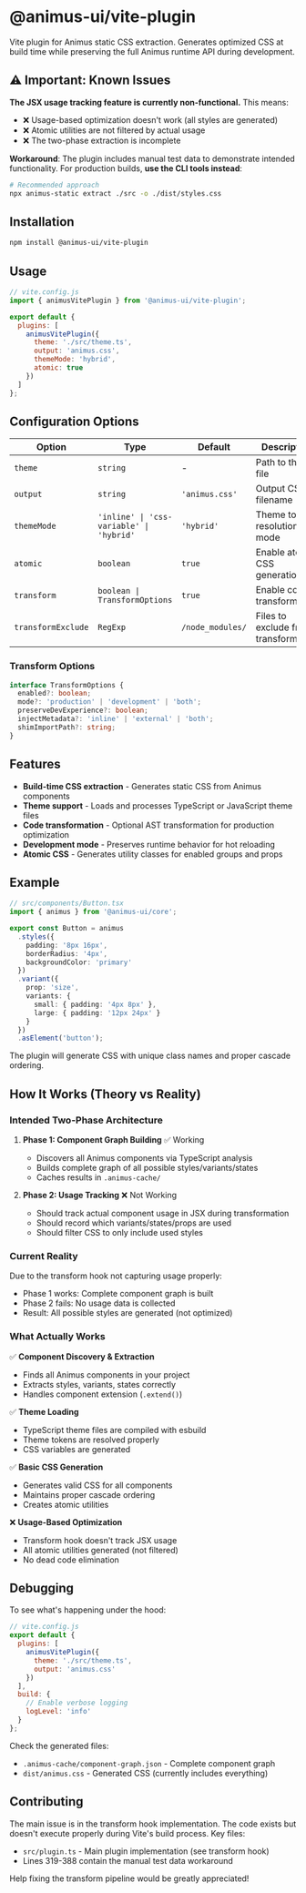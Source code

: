# @animus-ui/vite-plugin

Vite plugin for Animus static CSS extraction. Generates optimized CSS at build time while preserving the full Animus runtime API during development.

## ⚠️ Important: Known Issues

**The JSX usage tracking feature is currently non-functional.** This means:
- ❌ Usage-based optimization doesn't work (all styles are generated)
- ❌ Atomic utilities are not filtered by actual usage
- ❌ The two-phase extraction is incomplete

**Workaround**: The plugin includes manual test data to demonstrate intended functionality. For production builds, **use the CLI tools instead**:

```bash
# Recommended approach
npx animus-static extract ./src -o ./dist/styles.css
```

## Installation

```bash
npm install @animus-ui/vite-plugin
```

## Usage

```js
// vite.config.js
import { animusVitePlugin } from '@animus-ui/vite-plugin';

export default {
  plugins: [
    animusVitePlugin({
      theme: './src/theme.ts',
      output: 'animus.css',
      themeMode: 'hybrid',
      atomic: true
    })
  ]
};
```

## Configuration Options

| Option | Type | Default | Description |
|--------|------|---------|-------------|
| `theme` | `string` | - | Path to theme file |
| `output` | `string` | `'animus.css'` | Output CSS filename |
| `themeMode` | `'inline' \| 'css-variable' \| 'hybrid'` | `'hybrid'` | Theme token resolution mode |
| `atomic` | `boolean` | `true` | Enable atomic CSS generation |
| `transform` | `boolean \| TransformOptions` | `true` | Enable code transformation |
| `transformExclude` | `RegExp` | `/node_modules/` | Files to exclude from transformation |

### Transform Options

```typescript
interface TransformOptions {
  enabled?: boolean;
  mode?: 'production' | 'development' | 'both';
  preserveDevExperience?: boolean;
  injectMetadata?: 'inline' | 'external' | 'both';
  shimImportPath?: string;
}
```

## Features

- **Build-time CSS extraction** - Generates static CSS from Animus components
- **Theme support** - Loads and processes TypeScript or JavaScript theme files
- **Code transformation** - Optional AST transformation for production optimization
- **Development mode** - Preserves runtime behavior for hot reloading
- **Atomic CSS** - Generates utility classes for enabled groups and props

## Example

```typescript
// src/components/Button.tsx
import { animus } from '@animus-ui/core';

export const Button = animus
  .styles({
    padding: '8px 16px',
    borderRadius: '4px',
    backgroundColor: 'primary'
  })
  .variant({
    prop: 'size',
    variants: {
      small: { padding: '4px 8px' },
      large: { padding: '12px 24px' }
    }
  })
  .asElement('button');
```

The plugin will generate CSS with unique class names and proper cascade ordering.

## How It Works (Theory vs Reality)

### Intended Two-Phase Architecture

1. **Phase 1: Component Graph Building** ✅ Working
   - Discovers all Animus components via TypeScript analysis
   - Builds complete graph of all possible styles/variants/states
   - Caches results in `.animus-cache/`

2. **Phase 2: Usage Tracking** ❌ Not Working
   - Should track actual component usage in JSX during transformation
   - Should record which variants/states/props are used
   - Should filter CSS to only include used styles

### Current Reality

Due to the transform hook not capturing usage properly:
- Phase 1 works: Complete component graph is built
- Phase 2 fails: No usage data is collected
- Result: All possible styles are generated (not optimized)

### What Actually Works

✅ **Component Discovery & Extraction**
- Finds all Animus components in your project
- Extracts styles, variants, states correctly
- Handles component extension (`.extend()`)

✅ **Theme Loading**
- TypeScript theme files are compiled with esbuild
- Theme tokens are resolved properly
- CSS variables are generated

✅ **Basic CSS Generation**
- Generates valid CSS for all components
- Maintains proper cascade ordering
- Creates atomic utilities

❌ **Usage-Based Optimization**
- Transform hook doesn't track JSX usage
- All atomic utilities generated (not filtered)
- No dead code elimination

## Debugging

To see what's happening under the hood:

```js
// vite.config.js
export default {
  plugins: [
    animusVitePlugin({
      theme: './src/theme.ts',
      output: 'animus.css'
    })
  ],
  build: {
    // Enable verbose logging
    logLevel: 'info'
  }
};
```

Check the generated files:
- `.animus-cache/component-graph.json` - Complete component graph
- `dist/animus.css` - Generated CSS (currently includes everything)

## Contributing

The main issue is in the transform hook implementation. The code exists but doesn't execute properly during Vite's build process. Key files:

- `src/plugin.ts` - Main plugin implementation (see transform hook)
- Lines 319-388 contain the manual test data workaround

Help fixing the transform pipeline would be greatly appreciated!